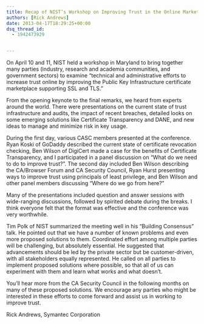 ```yaml
---
title: Recap of NIST’s Workshop on Improving Trust in the Online Marketplace
authors: [Rick Andrews]
date: 2013-04-17T18:29:25+00:00
dsq_thread_id:
  - 1942473929


---
```

On April 10 and 11, NIST held a workshop in Maryland to bring together many parties (industry, research and academia communities, and government sectors) to examine &ldquo;technical and administrative efforts to increase trust online by improving the Public Key Infrastructure certificate marketplace supporting SSL and TLS.&rdquo;

From the opening keynote to the final remarks, we heard from experts around the world. There were presentations on the current state of trust infrastructure and audits, the impact of recent breaches, detailed looks on some emerging solutions like Certificate Transparency and DANE, and new ideas to manage and minimize risk in key usage.

During the first day, various CASC members presented at the conference. Ryan Koski of GoDaddy described the current state of certificate revocation checking, Ben Wilson of DigiCert made a case for the benefits of Certificate Transparency, and I participated in a panel discussion on &ldquo;What do we need to do to improve trust?&rdquo;. The second day included Ben Wilson describing the CA/Browser Forum and CA Security Council, Ryan Hurst presenting ways to improve trust using principals of least privilege, and Ben Wilson and other panel members discussing &ldquo;Where do we go from here?&rdquo;

Many of the presentations included question and answer sessions with wide-ranging discussions, followed by spirited debate during the breaks. I think everyone felt that the format was effective and the conference was very worthwhile.

Tim Polk of NIST summarized the meeting well in his &ldquo;Building Consensus&rdquo; talk. He pointed out that we have a number of known problems and even more proposed solutions to them. Coordinated effort among multiple parties will be challenging, but absolutely essential. He suggested that advancements should be led by the private sector but be customer-driven, with all stakeholders equally represented. He called on all parties to implement proposed solutions where possible, so that all of us can experiment with them and learn what works and what doesn&rsquo;t.

You&rsquo;ll hear more from the CA Security Council in the following months on many of these proposed solutions. We encourage any parties who might be interested in these efforts to come forward and assist us in working to improve trust.

Rick Andrews, Symantec Corporation